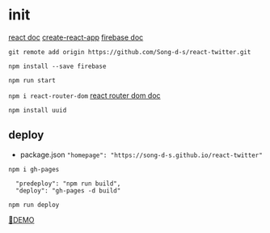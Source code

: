 # init

[react doc](https://reactjs.org/docs/getting-started.html)
[create-react-app](https://create-react-app.dev/docs/getting-started)
[firebase doc](https://firebase.google.com/docs/reference)

`git remote add origin https://github.com/Song-d-s/react-twitter.git`

`npm install --save firebase`

`npm run start`

`npm i react-router-dom`
[react router dom doc](https://reactrouter.com/en/main/upgrading/v5)

`npm install uuid`

## deploy

- package.json
  `"homepage": "https://song-d-s.github.io/react-twitter"`

`npm i gh-pages`

```
  "predeploy": "npm run build",
  "deploy": "gh-pages -d build"
```

`npm run deploy`



[🔗DEMO](https://song-d-s.github.io/react-twitter/)
